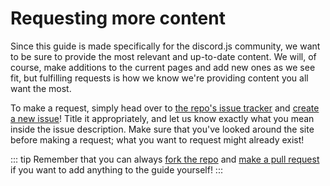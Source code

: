 # Requesting more content

Since this guide is made specifically for the discord.js community, we want to be sure to provide the most relevant and
up-to-date content. We will, of course, make additions to the current pages and add new ones as we see fit, but
fulfilling requests is how we know we're providing content you all want the most.

To make a request, simply head over to [the repo's issue tracker](https://github.com/Garlic-Team/website/issues)
and [create a new issue](https://github.com/Garlic-team/website/issues/new)! Title it appropriately, and let us know
exactly what you mean inside the issue description. Make sure that you've looked around the site before making a
request; what you want to request might already exist!

::: tip
Remember that you can always [fork the repo](https://github.com/Garlic-Team/website)
and [make a pull request](https://github.com/Garlic-Team/website/pulls) if you want to add anything to the guide yourself!
:::
